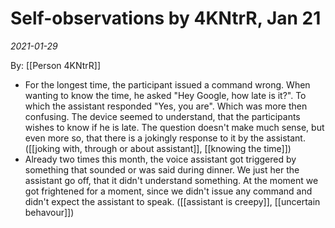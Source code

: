 # Self-observations by 4KNtrR, Jan 21
*2021-01-29*

By: [[Person 4KNtrR]]

- For the longest time, the participant issued a command wrong. When wanting to know the time, he asked "Hey Google, how late is it?". To which the assistant responded "Yes, you are". Which was more then confusing. The device seemed to understand, that the participants wishes to know if he is late. The question doesn't make much sense, but even more so, that there is a jokingly response to it by the assistant. ([[joking with, through or about assistant]], [[knowing the time]])
- Already two times this month, the voice assistant got triggered by something that sounded or was said during dinner. We just her the assistant go off, that it didn't understand something. At the moment we got frightened for a moment, since we didn't issue any command and didn't expect the assistant to speak. ([[assistant is creepy]], [[uncertain behavour]])